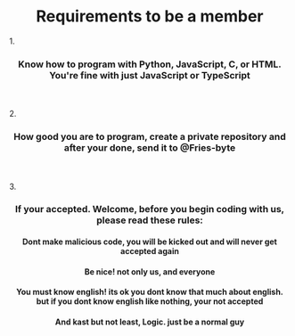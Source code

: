 <h1 align="center">Requirements to be a member</h1>
1. <h3 align="center">Know how to program with Python, JavaScript, C, or HTML. You're fine with just JavaScript or TypeScript</h3>
<br><br>
2. <h3 align="center">How good you are to program, create a private repository and after your done, send it to @Fries-byte </h3>
<br><br>
3. <h3 align="center">If your accepted. Welcome, before you begin coding with us, please read these rules:</h3>
<h4 align="center">Dont make malicious code, you will be kicked out and will never get accepted again</h4>
<h4 align="center">Be nice! not only us, and everyone</h4>
<h4 align="center">You must know english! its ok you dont know that much about english. but if you dont know english like nothing, your not accepted</h4>
<h4 align="center">And kast but not least, Logic. just be a normal guy</h4>

